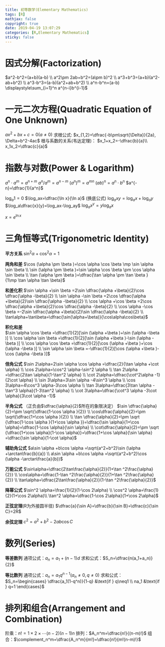 ```yaml
---
title: 初等数学(Elementary Mathematics)
tags: [R]
mathjax: false
copyright: true
date: 2019-04-19 13:07:29
categories: [R,Elementary Mathematics]
sticky: false
---
```


<!-- more -->
# 因式分解(Factorization)
$a^2-b^2=(a+b)(a-b) \\
a^2\pm 2ab+b^2=(a\pm b)^2 \\
a^3+b^3=(a+b)(a^2-ab+b^2) \\
a^3-b^3=(a-b)(a^2+ab+b^2) \\
a^n-b^n=(a-b)
\displaystyle\sum_{i=1}^n a^{n-i}b^{i-1}$

# 一元二次方程(Quadratic Equation of One Unknown)
$ax^2+bx+c=0(a\neq0)$
求根公式: 
$x_{1,2}=\dfrac{-b\pm\sqrt{\Delta}}{2a}, \Delta=b^2-4ac$
根与系数的关系(韦达定理)：
$x_1+x_2=-\dfrac{b}{a}\\ x_1x_2=\dfrac{c}{a}$


# 指数与对数(Power & Logarithm)
$a^n\cdot a^m=a^{n+m}$
$a^n/a^m=a^{n-m}$
$(a^n)^m=a^{mn}$
$(ab)^n=a^n\cdot b^n$
$a^{-n}=\dfrac{1}{a^n}$

$\log_a1=0$
$\log_ax=\dfrac{\ln x}{\ln a}$ (换底公式)
$\log_axy=\log_ax+\log_ay$
$\log_a\dfrac{x}{y}=\log_ax-\log_ay$
$\log_ax^y=y\log_ax$

$x=e^{\ln x}$


# 三角恒等式(Trigonometric Identity)
**平方关系**
$\sin^2\alpha+\cos^2\alpha=1$

**两角和差**
$\cos (\alpha \pm \beta )=\cos \alpha  \cos \beta \mp \sin \alpha   \sin \beta            \\
\sin (\alpha \pm \beta )=\sin \alpha   \cos \beta \pm \cos \alpha   \sin \beta           \\
\tan (\alpha \pm \beta )=\dfrac{\tan \alpha \pm \tan \beta } {1\mp \tan \alpha   \tan \beta}$

**和差化积**
$\sin \alpha +\sin \beta =2\sin \dfrac{\alpha +\beta}{2}\cos \dfrac{\alpha -\beta}{2}       \\
\sin \alpha -\sin \beta =2\cos \dfrac{\alpha +\beta}{2}\sin \dfrac{\alpha -\beta}{2}       \\
\cos \alpha +\cos \beta =2\cos \dfrac{\alpha +\beta}{2}\cos \dfrac{\alpha -\beta}{2}       \\
\cos \alpha -\cos \beta =-2\sin \dfrac{\alpha +\beta}{2}\sin \dfrac{\alpha -\beta}{2} \\ 
\tan\alpha+\tan\beta=\dfrac{\sin(\alpha+\beta)}{\cos\alpha\cos\beta}$

**积化和差**  
$\sin \alpha   \cos \beta =\dfrac{1}{2}[\sin (\alpha +\beta )+\sin (\alpha -\beta )]       \\
\cos \alpha   \sin \beta =\dfrac{1}{2}[\sin (\alpha +\beta )-\sin (\alpha -\beta )]       \\
\cos \alpha   \cos \beta =\dfrac{1}{2}[\cos (\alpha +\beta )+\cos (\alpha -\beta )]       \\
\sin \alpha   \sin \beta =-\dfrac{1}{2}[\cos (\alpha +\beta )-\cos (\alpha -\beta )]$

**倍角公式**
$\sin 2\alpha=2\sin \alpha   \cos \alpha =\dfrac{2}{\tan \alpha +\cot \alpha}  \\
\cos 2\alpha=\cos^2 \alpha-\sin^2 \alpha   \\
\tan 2\alpha =\dfrac{2\tan \alpha}{1-\tan^2 \alpha}   \\
\cot 2\alpha=\dfrac{\cot^2\alpha -1}{2\cot \alpha} \\
\sin 3\alpha=3\sin \alpha -4\sin^3 \alpha  \\
\cos 3\alpha=4\cos^3 \alpha-3\cos \alpha   \\
\tan 3\alpha=\dfrac{3\tan \alpha -\tan^3 \alpha}{1-3\tan^2 \alpha}  \\
\cot 3\alpha=\dfrac{\cot^3 \alpha -3\cot \alpha}{3\cot \alpha -1}$

**半角公式** （正负由$\dfrac{\alpha}{2}$所在的象限决定）
$\sin \dfrac{\alpha}{2}=\pm \sqrt{\dfrac{1-\cos \alpha }{2}} \\
\cos\dfrac{\alpha}{2}=\pm \sqrt{\dfrac{1+\cos \alpha }{2}} \\
\tan \dfrac{\alpha}{2}=\pm \sqrt {\dfrac{1-\cos \alpha }{1+\cos \alpha }}=\dfrac{\sin \alpha}{1+\cos \alpha}=\dfrac{1-\cos \alpha}{\sin \alpha}  \\
\cot\dfrac{\alpha}{2}=\pm \sqrt {\dfrac{1+\cos \alpha}{1-\cos \alpha}}=\dfrac{1+\cos \alpha}{\sin \alpha} =\dfrac{\sin \alpha}{1-\cot \alpha}$

**辅助角公式**
$a\sin \alpha +b\cos \alpha =\sqrt{a^2+b^2}\sin (\alpha +\arctan\frac{b}{a}) \\
a\sin \alpha +b\cos \alpha =\sqrt{a^2+b^2}\cos (\alpha -\arctan\frac{a}{b})$

**万能公式** 
$\sin\alpha=\dfrac{2\tan\frac{\alpha}{2}}{1+\tan ^2\frac{\alpha}{2}}  \\
\cos\alpha=\dfrac{1-\tan ^2\frac{\alpha}{2}}{1+\tan ^2\frac{\alpha}{2}}  \\
\tan\alpha=\dfrac{2\tan\frac{\alpha}{2}}{1-\tan ^2\frac{\alpha}{2}}$

**降幂公式** 
$\sin^2 \alpha=\frac{1}{2}(1-\cos 2\alpha) \\
\cos^2 \alpha=\frac{1}{2}(1+\cos 2\alpha)\\
\tan^2 \alpha=\dfrac{1-\cos 2\alpha}{1+\cos 2\alpha}$

**正弦定理**(R为外接圆半径)
$\dfrac{a}{\sin A}=\dfrac{b}{\sin B}=\dfrac{c}{\sin C}=2R$

**余弦定理**
  $c^2=a^2+b^2-2ab\cos C$



# 数列(Series)
**等差数列**
通项公式：$a_n=a_1+(n-1)d$
求和公式：$S_n=\dfrac{n(a_1+a_n)}{2}$

**等比数列**
通项公式：$a_n=a_1q^{n-1}(a_n\neq0,q\neq0)$
求和公式：$S_n=\begin{cases} \dfrac{a_1(1-q^n)}{1-q} &\text{if } q\neq1 \\ na_1 &\text{if } q=1 \end{cases}$

# 排列和组合(Arrangement and Combination)
阶乘：$n!=1\times2\times\cdots (n-2)(n-1)n$
排列：$A_n^m=\dfrac{n!}{(n-m)!}$
组合：$\complement_n^m=\dfrac{A_n^m}{m!}=\dfrac{n!}{m!(n-m)!}$






